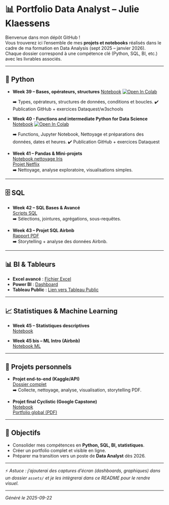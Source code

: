 
# 📊 Portfolio Data Analyst – Julie Klaessens

Bienvenue dans mon dépôt GitHub !  
Vous trouverez ici l’ensemble de mes **projets et notebooks** réalisés dans le cadre de ma formation en Data Analysis (sept 2025 – janvier 2026).  
Chaque dossier correspond à une compétence clé (Python, SQL, BI, etc.) avec les livrables associés.

---

## 🐍 Python
- **Week 39 – Bases, opérateurs, structures**
  [Notebook](/01_python/Notebook_Python_Bases_Week_39.ipynb)
  [![Open In Colab](https://colab.research.google.com/assets/colab-badge.svg)](https://colab.research.google.com/drive/1dpF8flza8QV2BkAz6zn6ntr97k_9S7ld)
  
  ➡️ Types, opérateurs, structures de données, conditions et boucles.
  ✔️ Publication GitHub + exercices Dataquest/w3schools

- **Week 40 - Functions and intermediate Python for Data Science**
  [Notebook](/01_python/Notebook_Python_Bases_Week_40.ipynb)
  [![Open In Colab]([https://colab.research.google.com/assets/colab-badge.svg)](https://colab.research.google.com/drive/1daic4AY6ZGgRY_svBGsB9k_-2CNpfXAV#scrollTo=6kCxCQRXERAA)
  
  ➡️ Functions, Jupyter Notebook, Nettoyage et préparations des données, dates et heures.
  ✔️ Publication GitHub + exercices Dataquest
  
- **Week 41 – Pandas & Mini-projets**  
  [Notebook nettoyage Iris](notebooks/01_python/iris_cleaning.ipynb)  
  [Projet Netflix](notebooks/03_mini_project/netflix_analysis.ipynb)  
  ➡️ Nettoyage, analyse exploratoire, visualisations simples.

---

## 🗄️ SQL
- **Week 42 – SQL Bases & Avancé**  
  [Scripts SQL](sql/sql_chinook_airbnb.sql)  
  ➡️ Sélections, jointures, agrégations, sous-requêtes.  

- **Week 43 – Projet SQL Airbnb**  
  [Rapport PDF](projects/sql_airbnb/sql_airbnb_report.pdf)  
  ➡️ Storytelling + analyse des données Airbnb.

---

## 📊 BI & Tableurs
- **Excel avancé** : [Fichier Excel](excel/advanced_excel_worldbank.xlsx)  
- **Power BI** : [Dashboard](powerbi/worldbank_dashboard.pbix)  
- **Tableau Public** : [Lien vers Tableau Public](https://public.tableau.com/profile/...)  

---

## 📈 Statistiques & Machine Learning
- **Week 45 – Statistiques descriptives**  
  [Notebook](notebooks/stats/students_performance.ipynb)  

- **Week 45 bis – ML Intro (Airbnb)**  
  [Notebook ML](notebooks/ml/ml_airbnb.ipynb)  

---

## 🚀 Projets personnels
- **Projet end-to-end (Kaggle/API)**  
  [Dossier complet](projects/end_to_end/)  
  ➡️ Collecte, nettoyage, analyse, visualisation, storytelling PDF.  

- **Projet final Cyclistic (Google Capstone)**  
  [Notebook](projects/cyclistic/cyclistic_final.ipynb)  
  [Portfolio global (PDF)](portfolio/portfolio_final.pdf)

---

## 🎯 Objectifs
- Consolider mes compétences en **Python, SQL, BI, statistiques**.  
- Créer un portfolio complet et visible en ligne.  
- Préparer ma transition vers un poste de **Data Analyst** dès 2026.

---

⚡ *Astuce : j’ajouterai des captures d’écran (dashboards, graphiques) dans un dossier `assets/` et je les intègrerai dans ce README pour le rendre visuel.*  

---

_Généré le 2025-09-22_
